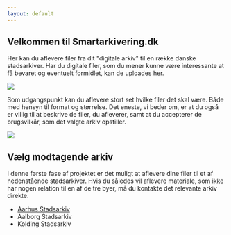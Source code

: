 ```yaml
---
layout: default
---
```


<div class="two-cols">
    <div>
        <h2 class="">Velkommen til Smartarkivering.dk</h2>
        <p>Her kan du aflevere filer fra dit "digitale arkiv" til en række danske stadsarkiver. Har du digitale filer, som du mener kunne være interessante at få bevaret og eventuelt formidlet, kan de uploades her.</p>
    </div>
    <div>
        <img src="{{ '/../assets/000278592.jpg' | relative_url }}">
    </div>
    <div>
        <p>Som udgangspunkt kan du aflevere stort set hvilke filer det skal være. Både med hensyn til format og størrelse. Det eneste, vi beder om, er at du også er villig til at beskrive de filer, du afleverer, samt at du accepterer de brugsvilkår, som det valgte arkiv opstiller.</p>
    </div>
    <div>
        <img src="{{ '/../assets/000184856.jpg' | relative_url }}">
    </div>
</div>
<div>
    <h2>Vælg modtagende arkiv</h2>
    <p>I denne første fase af projektet er det muligt at aflevere dine filer til et af nedenstående stadsarkiver. Hvis du således vil aflevere materiale, som ikke har nogen relation til en af de tre byer, må du kontakte det relevante arkiv direkte.</p>
    <ul>
        <li><a href="{{ '/deposit/aar' | relative_url }}">Aarhus Stadsarkiv</a></li>
        <li>Aalborg Stadsarkiv</li>
        <li>Kolding Stadsarkiv</li>
    </ul>
</div>
